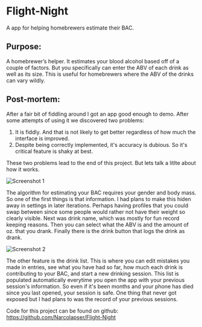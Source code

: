 # Flight-Night
A app for helping homebrewers estimate their BAC.

## Purpose:

A homebrewer’s helper. It estimates your blood alcohol based off of a couple of factors. But you specifically can enter the ABV of each drink as well as its size. This is useful for homebrewers where the ABV of the drinks can vary wildly. 

## Post-mortem:

After a fair bit of fiddling around I got an app good enough to demo. After some attempts of using it we discovered two problems: 

1. It is fiddly. And that is not likely to get better regardless of how much the interface is improved. 
2. Despite being correctly implemented, it's accuracy is dubious. So it's critical feature is shaky at best.

These two problems lead to the end of this project. But lets talk a litlte about how it works. 

![Screenshot 1](https://github.com/narcolapser/Flight-Night/blob/master/flight_night1.png?raw=true)

The algorithm for estimating your BAC requires your gender and body mass. So one of the first things is that information. I had plans to make this hiden away in settings in later iterations. Perhaps having profiles that you could swap between since some people would rather not have their weight so clearly visible. Next was drink name, which was mostly for fun record keeping reasons. Then you can select what the ABV is and the amount of oz. that you drank. Finally there is the drink button that logs the drink as drank.

![Screenshot 2](https://github.com/narcolapser/Flight-Night/blob/master/flight_night2.png?raw=true)

The other feature is the drink list. This is where you can edit mistakes you made in entries, see what you have had so far, how much each drink is contributing to your BAC, and start a new drinking session. This list is populated automatically everytime you open the app with your previous session's information. So even if it's been months and your phone has died since you last opened, your session is safe. One thing that never got exposed but I had plans to was the record of your previous sessions. 

Code for this project can be found on github: https://github.com/Narcolapser/Flight-Night

